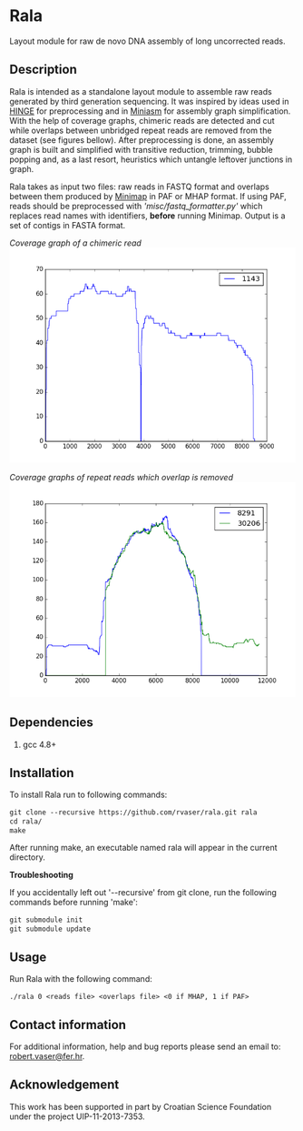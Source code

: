 # Rala
Layout module for raw de novo DNA assembly of long uncorrected reads.

## Description
Rala is intended as a standalone layout module to assemble raw reads generated by third generation sequencing. It was inspired by ideas used in [HINGE](https://github.com/HingeAssembler/HINGE) for preprocessing and in [Miniasm](https://github.com/lh3/miniasm) for assembly graph simplification. With the help of coverage graphs, chimeric reads are detected and cut while overlaps between unbridged repeat reads are removed from the dataset (see figures bellow). After preprocessing is done, an assembly graph is built and simplified with transitive reduction, trimming, bubble popping and, as a last resort, heuristics which untangle leftover junctions in graph.

Rala takes as input two files: raw reads in FASTQ format and overlaps between them produced by [Minimap](https://github.com/lh3/minimap) in PAF or MHAP format. If using PAF, reads should be preprocessed with *'misc/fastq_formatter.py'* which replaces read names with identifiers, **before** running Minimap. Output is a set of contigs in FASTA format.

*Coverage graph of a chimeric read*
![](misc/chimeric_read.png)

*Coverage graphs of repeat reads which overlap is removed*
![](misc/false_overlap.png)


## Dependencies
1. gcc 4.8+

## Installation
To install Rala run to following commands:

    git clone --recursive https://github.com/rvaser/rala.git rala
    cd rala/
    make

After running make, an executable named rala will appear in the current directory.

**Troubleshooting**

If you accidentally left out '--recursive' from git clone, run the following commands before running 'make':

    git submodule init
    git submodule update

## Usage

Run Rala with the following command:

    ./rala 0 <reads file> <overlaps file> <0 if MHAP, 1 if PAF>

## Contact information

For additional information, help and bug reports please send an email to: robert.vaser@fer.hr.

## Acknowledgement

This work has been supported in part by Croatian Science Foundation under the project UIP-11-2013-7353.

